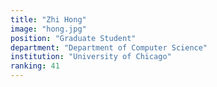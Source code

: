 ```yaml
---
title: "Zhi Hong"
image: "hong.jpg"
position: "Graduate Student"
department: "Department of Computer Science"
institution: "University of Chicago"
ranking: 41
---
```

